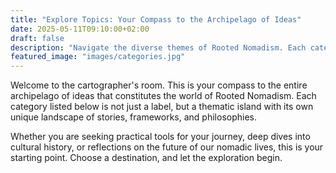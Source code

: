 ```yaml
---
title: "Explore Topics: Your Compass to the Archipelago of Ideas"
date: 2025-05-11T09:10:00+02:00
draft: false
description: "Navigate the diverse themes of Rooted Nomadism. Each category is an island of knowledge in a vast sea of ideas, waiting to be explored on your own journey."
featured_image: "images/categories.jpg"
---
```


Welcome to the cartographer's room. This is your compass to the entire archipelago of ideas that constitutes the world of Rooted Nomadism. Each category listed below is not just a label, but a thematic island with its own unique landscape of stories, frameworks, and philosophies.

Whether you are seeking practical tools for your journey, deep dives into cultural history, or reflections on the future of our nomadic lives, this is your starting point. Choose a destination, and let the exploration begin.